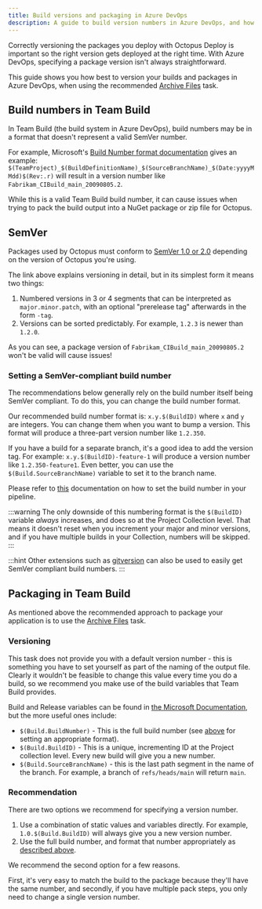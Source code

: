 ```yaml
---
title: Build versions and packaging in Azure DevOps
description: A guide to build version numbers in Azure DevOps, and how they work with packages for Octopus.
---
```


Correctly versioning the packages you deploy with Octopus Deploy is important so the right version gets deployed at the right time. With Azure DevOps, specifying a package version isn't always straightforward.

This guide shows you how best to version your builds and packages in Azure DevOps, when using the recommended [Archive Files](http://go.microsoft.com/fwlink/?LinkId=809083) task.

## Build numbers in Team Build

In Team Build (the build system in Azure DevOps), build numbers may be in a format that doesn't represent a valid SemVer number.

For example, Microsoft's [Build Number format documentation](https://www.visualstudio.com/en-gb/docs/build/define/general#build-number-format) gives an example: `$(TeamProject)_$(BuildDefinitionName)_$(SourceBranchName)_$(Date:yyyyMMdd)$(Rev:.r)` will result in a version number like `Fabrikam_CIBuild_main_20090805.2`.

While this is a valid Team Build build number, it can cause issues when trying to pack the build output into a NuGet package or zip file for Octopus.

## SemVer

Packages used by Octopus must conform to [SemVer 1.0 or 2.0](/docs/packaging-applications/create-packages/versioning.md) depending on the version of Octopus you're using.

The link above explains versioning in detail, but in its simplest form it means two things:

1. Numbered versions in 3 or 4 segments that can be interpreted as `major.minor.patch`, with an optional "prerelease tag" afterwards in the form `-tag`.
2. Versions can be sorted predictably. For example, `1.2.3` is newer than `1.2.0`.

As you can see, a package version of `Fabrikam_CIBuild_main_20090805.2` won't be valid will cause issues!

### Setting a SemVer-compliant build number

The recommendations below generally rely on the build number itself being SemVer compliant. To do this, you can change the build number format.

Our recommended build number format is: `x.y.$(BuildID)` where `x` and `y` are integers. You can change them when you want to bump a version. This format will produce a three-part version number like `1.2.350`.

If you have a build for a separate branch, it's a good idea to add the version tag. For example: `x.y.$(BuildID)-feature-1` will produce a version number like `1.2.350-feature1`. Even better, you can use the `$(Build.SourceBranchName)` variable to set it to the branch name.

Please refer to [this](https://docs.microsoft.com/en-us/azure/devops/pipelines/process/run-number) documentation on how to set the build number in your pipeline.

:::warning
The only downside of this numbering format is the `$(BuildID)` variable _always_ increases, and does so at the Project Collection level. That means it doesn't reset when you increment your major and minor versions, and if you have multiple builds in your Collection, numbers will be skipped.
:::

:::hint
Other extensions such as [gitversion](https://github.com/GitTools/GitVersion) can also be used to easily get SemVer compliant build numbers.
:::

## Packaging in Team Build

As mentioned above the recommended approach to package your application is to use the [Archive Files](http://go.microsoft.com/fwlink/?LinkId=809083) task.

### Versioning

This task does not provide you with a default version number - this is something you have to set yourself as part of the naming of the output file. Clearly it wouldn't be feasible to change this value every time you do a build, so we recommend you make use of the build variables that Team Build provides.

Build and Release variables can be found in [the Microsoft Documentation](https://www.visualstudio.com/en-us/docs/build/define/variables), but the more useful ones include:

- `$(Build.BuildNumber)` - This is the full build number (see [above](#setting-a-semver-compliant-build-number) for setting an appropriate format).
- `$(Build.BuildID)` - This is a unique, incrementing ID at the Project collection level. Every new build will give you a new number.
- `$(Build.SourceBranchName)` - this is the last path segment in the name of the branch. For example, a branch of `refs/heads/main` will return `main`.

### Recommendation

There are two options we recommend for specifying a version number.

1. Use a combination of static values and variables directly. For example, `1.0.$(Build.BuildID)` will always give you a new version number.
2. Use the full build number, and format that number appropriately as [described above](#setting-a-semver-compliant-build-number).

We recommend the second option for a few reasons.

First, it's very easy to match the build to the package because they'll have the same number, and secondly, if you have multiple pack steps, you only need to change a single version number.
